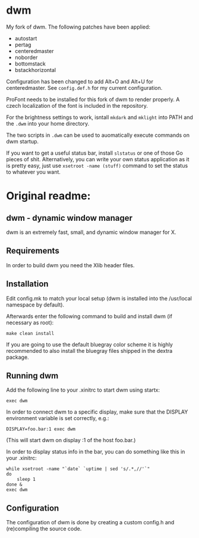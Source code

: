 # dwm
My fork of dwm. The following patches have been applied:
* autostart
* pertag
* centeredmaster
* noborder
* bottomstack
* bstackhorizontal

Configuration has been changed to add Alt+O and Alt+U for centeredmaster.
See `config.def.h` for my current configuration.

ProFont needs to be installed for this fork of dwm to render properly.
A czech localization of the font is included in the repository.

For the brightness settings to work, isntall `mkdark` and `mklight` into
PATH and the `.dwm` into your home directory.

The two scripts in `.dwm` can be used to auomatically execute commands on
dwm startup.

If you want to get a useful status bar, install `slstatus` or one of those
Go pieces of shit. Alternatively, you can write your own status application
as it is pretty easy, just use `xsetroot -name (stuff)` command to set the
status to whatever you want.

# Original readme:

dwm - dynamic window manager
----------------------------
dwm is an extremely fast, small, and dynamic window manager for X.


Requirements
------------
In order to build dwm you need the Xlib header files.


Installation
------------
Edit config.mk to match your local setup (dwm is installed into
the /usr/local namespace by default).

Afterwards enter the following command to build and install dwm (if
necessary as root):

    make clean install

If you are going to use the default bluegray color scheme it is highly
recommended to also install the bluegray files shipped in the dextra package.


Running dwm
-----------
Add the following line to your .xinitrc to start dwm using startx:

    exec dwm

In order to connect dwm to a specific display, make sure that
the DISPLAY environment variable is set correctly, e.g.:

    DISPLAY=foo.bar:1 exec dwm

(This will start dwm on display :1 of the host foo.bar.)

In order to display status info in the bar, you can do something
like this in your .xinitrc:

    while xsetroot -name "`date` `uptime | sed 's/.*,//'`"
    do
    	sleep 1
    done &
    exec dwm


Configuration
-------------
The configuration of dwm is done by creating a custom config.h
and (re)compiling the source code.
